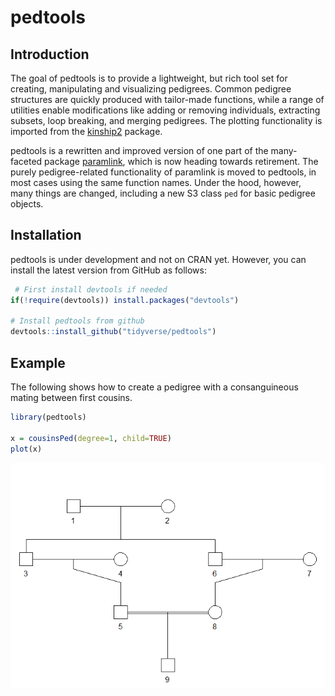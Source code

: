 <!-- README.md is generated from README.Rmd. Please edit that file -->
pedtools
========

Introduction
------------

The goal of pedtools is to provide a lightweight, but rich tool set for creating, manipulating and visualizing pedigrees. Common pedigree structures are quickly produced with tailor-made functions, while a range of utilities enable modifications like adding or removing individuals, extracting subsets, loop breaking, and merging pedigrees. The plotting functionality is imported from the [kinship2](https://CRAN.R-project.org/package=kinship2) package.

pedtools is a rewritten and improved version of one part of the many-faceted package [paramlink](https://CRAN.R-project.org/package=paramlink), which is now heading towards retirement. The purely pedigree-related functionality of paramlink is moved to pedtools, in most cases using the same function names. Under the hood, however, many things are changed, including a new S3 class `ped` for basic pedigree objects.

Installation
------------

pedtools is under development and not on CRAN yet. However, you can install the latest version from GitHub as follows:

``` r
 # First install devtools if needed
if(!require(devtools)) install.packages("devtools")

# Install pedtools from github
devtools::install_github("tidyverse/pedtools")
```

Example
-------

The following shows how to create a pedigree with a consanguineous mating between first cousins.

``` r
library(pedtools)

x = cousinsPed(degree=1, child=TRUE)
plot(x)
```

![](man/figures/README-example-1.png)
